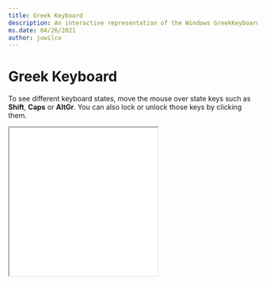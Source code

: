 ```yaml
---
title: Greek Keyboard
description: An interactive representation of the Windows GreekKeyboard. To see different keyboard states, click or move the mouse over the state keys.
ms.date: 04/26/2021
author: jowilco
---
```


# Greek Keyboard

To see different keyboard states, move the mouse over state keys such as **Shift**, **Caps** or **AltGr**. You can also lock or unlock those keys by clicking them.

<iframe src="kbdhe.html" height="300"></iframe>
